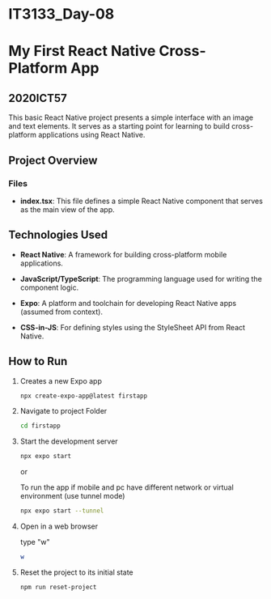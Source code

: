 # IT3133_Day-08
# My First React Native Cross-Platform App

## 2020ICT57

This basic React Native project presents a simple interface with an image and text elements. It serves as a starting point for learning to build cross-platform applications using React Native.


## Project Overview

### Files
- **index.tsx**: This file defines a simple React Native component that serves as the main view of the app. 


## Technologies Used

- **React Native**: A framework for building cross-platform mobile applications.

- **JavaScript/TypeScript**: The programming language used for writing the component logic.

- **Expo**: A platform and toolchain for developing React Native apps (assumed from context).

- **CSS-in-JS**: For defining styles using the StyleSheet API from React Native.

## How to Run
1. Creates a new Expo app
    ```bash
    npx create-expo-app@latest firstapp
    ```

2. Navigate to project Folder
   ```bash
   cd firstapp
   ```
3. Start the development server
   ```bash
   npx expo start
   ```
   or

   To run the app if mobile and pc have different network or virtual environment (use tunnel mode)

   ```bash
   npx expo start --tunnel
    ```

4.  Open in a web browser

    type "w"

     ```bash
    w
    ```

5. Reset the project to its initial state
    ```bash
    npm run reset-project
    ```

  

